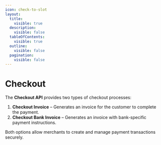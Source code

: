 ```yaml
---
icon: check-to-slot
layout:
  title:
    visible: true
  description:
    visible: false
  tableOfContents:
    visible: true
  outline:
    visible: false
  pagination:
    visible: false
---
```


# Checkout

The **Checkout API** provides two types of checkout processes:

1. **Checkout Invoice** – Generates an invoice for the customer to complete the payment.
2. **Checkout Bank Invoice** – Generates an invoice with bank-specific payment instructions.

Both options allow merchants to create and manage payment transactions securely.
